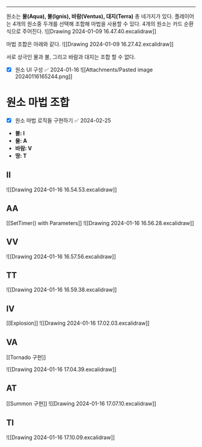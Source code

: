 ---
원소는 **물(Aqua), 불(Ignis), 바람(Ventus), 대지(Terra)** 총 네가지가 있다.
플레이어는 4개의 원소중 두개를 선택해 조합해 마법을 사용할 수 있다.
4개의 원소는 카드 순환식으로 주어진다.
![[Drawing 2024-01-09 16.47.40.excalidraw]]

마법 조합은 아래와 같다.
![[Drawing 2024-01-09 16.27.42.excalidraw]]

서로 상극인 물과 불, 그리고 바람과 대지는 조합 할 수 없다.

- [x] 원소 UI 구성 ✅ 2024-01-16
![[Attachments/Pasted image 20240116165244.png]]

# 원소 마법 조합
- [x] 원소 마법 로직들 구현하기 ✅ 2024-02-25
- **불: I**
- **물: A**
- **바람: V**
- **땅: T**
## II

![[Drawing 2024-01-16 16.54.53.excalidraw]]
## AA
[[SetTimer() with Parameters]]
![[Drawing 2024-01-16 16.56.28.excalidraw]]
## VV
![[Drawing 2024-01-16 16.57.56.excalidraw]]
## TT
![[Drawing 2024-01-16 16.59.38.excalidraw]]
## IV
[[Explosion]]
![[Drawing 2024-01-16 17.02.03.excalidraw]]
## VA
[[Tornado 구현]]

![[Drawing 2024-01-16 17.04.39.excalidraw]]
## AT
[[Summon 구현]]
![[Drawing 2024-01-16 17.07.10.excalidraw]]
## TI
![[Drawing 2024-01-16 17.10.09.excalidraw]]
